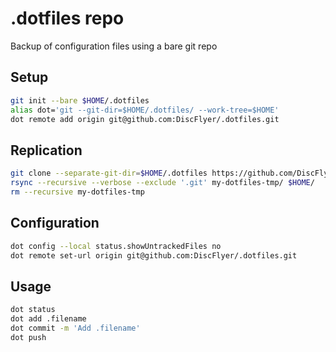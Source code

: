 # .dotfiles repo
Backup of configuration files using a bare git repo


## Setup
```sh
git init --bare $HOME/.dotfiles
alias dot='git --git-dir=$HOME/.dotfiles/ --work-tree=$HOME'
dot remote add origin git@github.com:DiscFlyer/.dotfiles.git
```

## Replication
```sh
git clone --separate-git-dir=$HOME/.dotfiles https://github.com/DiscFlyer/.dotfiles.git my-dotfiles-tmp
rsync --recursive --verbose --exclude '.git' my-dotfiles-tmp/ $HOME/
rm --recursive my-dotfiles-tmp
```

## Configuration
```sh
dot config --local status.showUntrackedFiles no
dot remote set-url origin git@github.com:DiscFlyer/.dotfiles.git
```

## Usage
```sh
dot status
dot add .filename
dot commit -m 'Add .filename'
dot push
```
